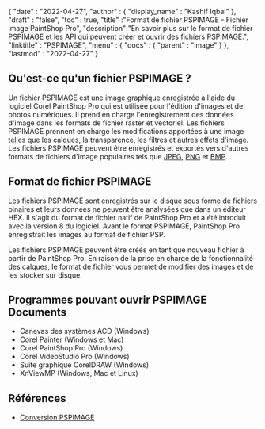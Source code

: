 {
  "date" : "2022-04-27",
  "author" : {
    "display_name" : "Kashif Iqbal"
},
  "draft" : "false",
  "toc" : true,
  "title" :"Format de fichier PSPIMAGE - Fichier image PaintShop Pro",
  "description":"En savoir plus sur le format de fichier PSPIMAGE et les API qui peuvent créer et ouvrir des fichiers PSPIMAGE.",
  "linktitle" : "PSPIMAGE",
  "menu" : {
    "docs" : {
      "parent" : "image"
}
},
  "lastmod" : "2022-04-27"
}
## Qu'est-ce qu'un fichier PSPIMAGE ?

Un fichier PSPIMAGE est une image graphique enregistrée à l'aide du logiciel Corel PaintShop Pro qui est utilisée pour l'édition d'images et de photos numériques. Il prend en charge l'enregistrement des données d'image dans les formats de fichier raster et vectoriel. Les fichiers PSPIMAGE prennent en charge les modifications apportées à une image telles que les calques, la transparence, les filtres et autres effets d'image. Les fichiers PSPIMAGE peuvent être enregistrés et exportés vers d'autres formats de fichiers d'image populaires tels que [JPEG](/fr/image/jpeg/), [PNG](/fr/) et [BMP](/fr/image/bmp/).

## Format de fichier PSPIMAGE

Les fichiers PSPIMAGE sont enregistrés sur le disque sous forme de fichiers binaires et leurs données ne peuvent être analysées que dans un éditeur HEX. Il s'agit du format de fichier natif de PaintShop Pro et a été introduit avec la version 8 du logiciel. Avant le format PSPIMAGE, PaintShop Pro enregistrait les images au format de fichier PSP.

Les fichiers PSPIMAGE peuvent être créés en tant que nouveau fichier à partir de PaintShop Pro. En raison de la prise en charge de la fonctionnalité des calques, le format de fichier vous permet de modifier des images et de les stocker sur disque.

## Programmes pouvant ouvrir PSPIMAGE Documents

* Canevas des systèmes ACD (Windows)
* Corel Painter (Windows et Mac)
* Corel PaintShop Pro (Windows)
* Corel VideoStudio Pro (Windows)
* Suite graphique CorelDRAW (Windows)
* XnViewMP (Windows, Mac et Linux)

## Références

* [Conversion PSPIMAGE](https://community.adobe.com/t5/photoshop-ecosystem-discussions/pspimage-conversion/m-p/5288141)

